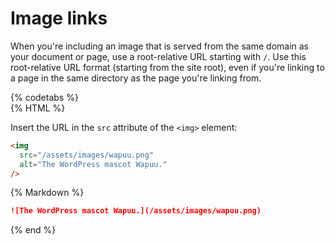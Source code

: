 # Image links

When you're including an image that is served from the same domain as your document or page, use a root-relative URL starting with `/`. Use this root-relative URL format (starting from the site root), even if you're linking to a page in the same directory as the page you're linking from.

{% codetabs %}  
{% HTML %}  

Insert the URL in the `src` attribute of the `<img>` element:

```html
<img
  src="/assets/images/wapuu.png"
  alt="The WordPress mascot Wapuu."
/>
```
{% Markdown %}
```markdown
![The WordPress mascot Wapuu.](/assets/images/wapuu.png)
```
{% end %}
